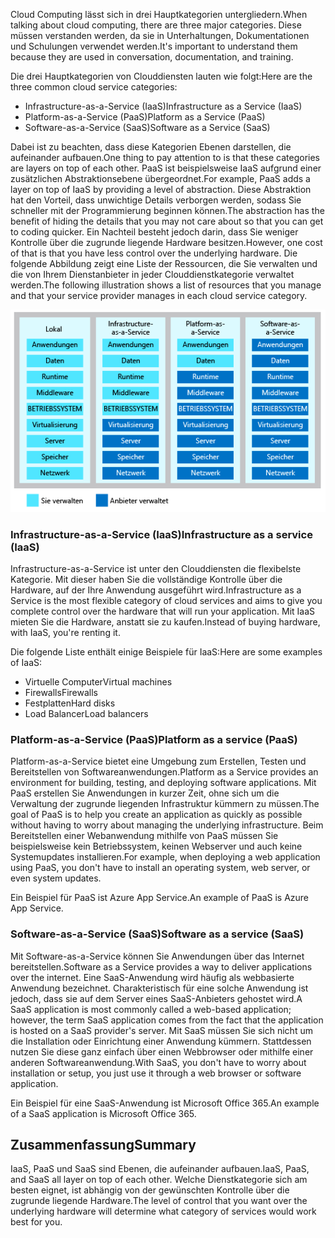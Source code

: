 <span data-ttu-id="e6433-101">Cloud Computing lässt sich in drei Hauptkategorien untergliedern.</span><span class="sxs-lookup"><span data-stu-id="e6433-101">When talking about cloud computing, there are three major categories.</span></span> <span data-ttu-id="e6433-102">Diese müssen verstanden werden, da sie in Unterhaltungen, Dokumentationen und Schulungen verwendet werden.</span><span class="sxs-lookup"><span data-stu-id="e6433-102">It's important to understand them because they are used in conversation, documentation, and training.</span></span>

<span data-ttu-id="e6433-103">Die drei Hauptkategorien von Clouddiensten lauten wie folgt:</span><span class="sxs-lookup"><span data-stu-id="e6433-103">Here are the three common cloud service categories:</span></span>

- <span data-ttu-id="e6433-104">Infrastructure-as-a-Service (IaaS)</span><span class="sxs-lookup"><span data-stu-id="e6433-104">Infrastructure as a Service (IaaS)</span></span>
- <span data-ttu-id="e6433-105">Platform-as-a-Service (PaaS)</span><span class="sxs-lookup"><span data-stu-id="e6433-105">Platform as a Service (PaaS)</span></span>
- <span data-ttu-id="e6433-106">Software-as-a-Service (SaaS)</span><span class="sxs-lookup"><span data-stu-id="e6433-106">Software as a Service (SaaS)</span></span>

<span data-ttu-id="e6433-107">Dabei ist zu beachten, dass diese Kategorien Ebenen darstellen, die aufeinander aufbauen.</span><span class="sxs-lookup"><span data-stu-id="e6433-107">One thing to pay attention to is that these categories are layers on top of each other.</span></span> <span data-ttu-id="e6433-108">PaaS ist beispielsweise IaaS aufgrund einer zusätzlichen Abstraktionsebene übergeordnet.</span><span class="sxs-lookup"><span data-stu-id="e6433-108">For example, PaaS adds a layer on top of IaaS by providing a level of abstraction.</span></span> <span data-ttu-id="e6433-109">Diese Abstraktion hat den Vorteil, dass unwichtige Details verborgen werden, sodass Sie schneller mit der Programmierung beginnen können.</span><span class="sxs-lookup"><span data-stu-id="e6433-109">The abstraction has the benefit of hiding the details that you may not care about so that you can get to coding quicker.</span></span> <span data-ttu-id="e6433-110">Ein Nachteil besteht jedoch darin, dass Sie weniger Kontrolle über die zugrunde liegende Hardware besitzen.</span><span class="sxs-lookup"><span data-stu-id="e6433-110">However, one cost of that is that you have less control over the underlying hardware.</span></span> <span data-ttu-id="e6433-111">Die folgende Abbildung zeigt eine Liste der Ressourcen, die Sie verwalten und die von Ihrem Dienstanbieter in jeder Clouddienstkategorie verwaltet werden.</span><span class="sxs-lookup"><span data-stu-id="e6433-111">The following illustration shows a list of resources that you manage and that your service provider manages in each cloud service category.</span></span>

![Eine Abbildung zeigt die Abstraktionsebene in jeder Clouddienstkategorie.](../media/5-layer-diagram.png)


### <a name="infrastructure-as-a-service-iaas"></a><span data-ttu-id="e6433-113">Infrastructure-as-a-Service (IaaS)</span><span class="sxs-lookup"><span data-stu-id="e6433-113">Infrastructure as a service (IaaS)</span></span>

<span data-ttu-id="e6433-114">Infrastructure-as-a-Service ist unter den Clouddiensten die flexibelste Kategorie. Mit dieser haben Sie die vollständige Kontrolle über die Hardware, auf der Ihre Anwendung ausgeführt wird.</span><span class="sxs-lookup"><span data-stu-id="e6433-114">Infrastructure as a Service is the most flexible category of cloud services and aims to give you complete control over the hardware that will run your application.</span></span> <span data-ttu-id="e6433-115">Mit IaaS mieten Sie die Hardware, anstatt sie zu kaufen.</span><span class="sxs-lookup"><span data-stu-id="e6433-115">Instead of buying hardware, with IaaS, you're renting it.</span></span>

<span data-ttu-id="e6433-116">Die folgende Liste enthält einige Beispiele für IaaS:</span><span class="sxs-lookup"><span data-stu-id="e6433-116">Here are some examples of IaaS:</span></span>

- <span data-ttu-id="e6433-117">Virtuelle Computer</span><span class="sxs-lookup"><span data-stu-id="e6433-117">Virtual machines</span></span>
- <span data-ttu-id="e6433-118">Firewalls</span><span class="sxs-lookup"><span data-stu-id="e6433-118">Firewalls</span></span>
- <span data-ttu-id="e6433-119">Festplatten</span><span class="sxs-lookup"><span data-stu-id="e6433-119">Hard disks</span></span>
- <span data-ttu-id="e6433-120">Load Balancer</span><span class="sxs-lookup"><span data-stu-id="e6433-120">Load balancers</span></span>

### <a name="platform-as-a-service-paas"></a><span data-ttu-id="e6433-121">Platform-as-a-Service (PaaS)</span><span class="sxs-lookup"><span data-stu-id="e6433-121">Platform as a service (PaaS)</span></span>

<span data-ttu-id="e6433-122">Platform-as-a-Service bietet eine Umgebung zum Erstellen, Testen und Bereitstellen von Softwareanwendungen.</span><span class="sxs-lookup"><span data-stu-id="e6433-122">Platform as a Service provides an environment for building, testing, and deploying software applications.</span></span> <span data-ttu-id="e6433-123">Mit PaaS erstellen Sie Anwendungen in kurzer Zeit, ohne sich um die Verwaltung der zugrunde liegenden Infrastruktur kümmern zu müssen.</span><span class="sxs-lookup"><span data-stu-id="e6433-123">The goal of PaaS is to help you create an application as quickly as possible without having to worry about managing the underlying infrastructure.</span></span> <span data-ttu-id="e6433-124">Beim Bereitstellen einer Webanwendung mithilfe von PaaS müssen Sie beispielsweise kein Betriebssystem, keinen Webserver und auch keine Systemupdates installieren.</span><span class="sxs-lookup"><span data-stu-id="e6433-124">For example, when deploying a web application using PaaS, you don't have to install an operating system, web server, or even system updates.</span></span> 

<span data-ttu-id="e6433-125">Ein Beispiel für PaaS ist Azure App Service.</span><span class="sxs-lookup"><span data-stu-id="e6433-125">An example of PaaS is Azure App Service.</span></span>

### <a name="software-as-a-service-saas"></a><span data-ttu-id="e6433-126">Software-as-a-Service (SaaS)</span><span class="sxs-lookup"><span data-stu-id="e6433-126">Software as a service (SaaS)</span></span>

<span data-ttu-id="e6433-127">Mit Software-as-a-Service können Sie Anwendungen über das Internet bereitstellen.</span><span class="sxs-lookup"><span data-stu-id="e6433-127">Software as a Service provides a way to deliver applications over the internet.</span></span> <span data-ttu-id="e6433-128">Eine SaaS-Anwendung wird häufig als webbasierte Anwendung bezeichnet. Charakteristisch für eine solche Anwendung ist jedoch, dass sie auf dem Server eines SaaS-Anbieters gehostet wird.</span><span class="sxs-lookup"><span data-stu-id="e6433-128">A SaaS application is most commonly called a web-based application; however, the term SaaS application comes from the fact that the application is hosted on a SaaS provider's server.</span></span> <span data-ttu-id="e6433-129">Mit SaaS müssen Sie sich nicht um die Installation oder Einrichtung einer Anwendung kümmern. Stattdessen nutzen Sie diese ganz einfach über einen Webbrowser oder mithilfe einer anderen Softwareanwendung.</span><span class="sxs-lookup"><span data-stu-id="e6433-129">With SaaS, you don't have to worry about installation or setup, you just use it through a web browser or software application.</span></span> 

<span data-ttu-id="e6433-130">Ein Beispiel für eine SaaS-Anwendung ist Microsoft Office 365.</span><span class="sxs-lookup"><span data-stu-id="e6433-130">An example of a SaaS application is Microsoft Office 365.</span></span>

## <a name="summary"></a><span data-ttu-id="e6433-131">Zusammenfassung</span><span class="sxs-lookup"><span data-stu-id="e6433-131">Summary</span></span>

<span data-ttu-id="e6433-132">IaaS, PaaS und SaaS sind Ebenen, die aufeinander aufbauen.</span><span class="sxs-lookup"><span data-stu-id="e6433-132">IaaS, PaaS, and SaaS all layer on top of each other.</span></span> <span data-ttu-id="e6433-133">Welche Dienstkategorie sich am besten eignet, ist abhängig von der gewünschten Kontrolle über die zugrunde liegende Hardware.</span><span class="sxs-lookup"><span data-stu-id="e6433-133">The level of control that you want over the underlying hardware will determine what category of services would work best for you.</span></span>
